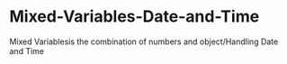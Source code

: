 # Mixed-Variables-Date-and-Time
Mixed Variablesis the combination of numbers and object/Handling Date and Time 
